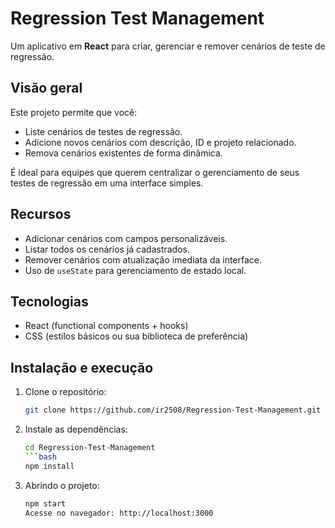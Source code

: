 # Regression Test Management

Um aplicativo em **React** para criar, gerenciar e remover cenários de teste de regressão.

## Visão geral

Este projeto permite que você:
- Liste cenários de testes de regressão.
- Adicione novos cenários com descrição, ID e projeto relacionado.
- Remova cenários existentes de forma dinâmica.

É ideal para equipes que querem centralizar o gerenciamento de seus testes de regressão em uma interface simples.

## Recursos

- Adicionar cenários com campos personalizáveis.
- Listar todos os cenários já cadastrados.
- Remover cenários com atualização imediata da interface.
- Uso de `useState` para gerenciamento de estado local.

## Tecnologias

- React (functional components + hooks)
- CSS (estilos básicos ou sua biblioteca de preferência)

## Instalação e execução

1. Clone o repositório:
   ```bash
   git clone https://github.com/ir2508/Regression-Test-Management.git


2. Instale as dependências:
    ```bash
    cd Regression-Test-Management
    ```bash
    npm install

3. Abrindo o projeto:
    ```bash
    npm start
    Acesse no navegador: http://localhost:3000


